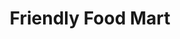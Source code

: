 ---
title: "Friendly Food Mart"
url: /bethlehem/friendly-food-mart-pembroke-road/
shop: convenience
---